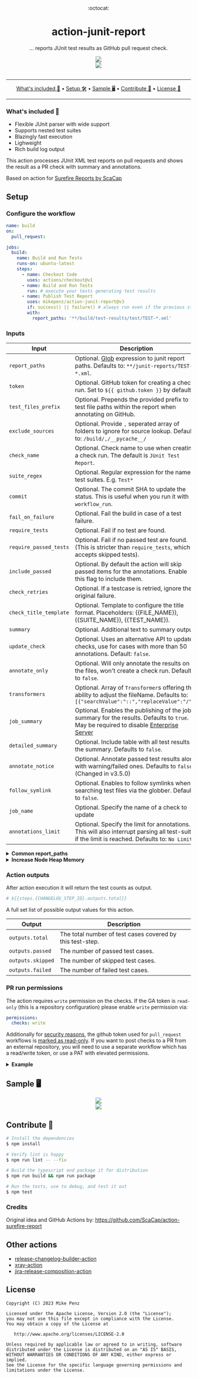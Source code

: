<div align="center">
  :octocat:
</div>
<h1 align="center">
  action-junit-report
</h1>

<p align="center">
    ... reports JUnit test results as GitHub pull request check.
</p>

<div align="center">
  <img src=".github/images/action.png"/>
</div>

<div align="center">
  <a href="https://github.com/mikepenz/action-junit-report">
		<img src="https://github.com/mikepenz/action-junit-report/workflows/CI/badge.svg"/>
	</a>
</div>
<br />

-------

<p align="center">
    <a href="#whats-included-">What's included 🚀</a> &bull;
    <a href="#setup">Setup 🛠️</a> &bull;
    <a href="#sample-%EF%B8%8F">Sample 🖥️</a> &bull;
    <a href="#contribute-">Contribute 🧬</a> &bull;
    <a href="#license">License 📓</a>
</p>

-------

### What's included 🚀

- Flexible JUnit parser with wide support
- Supports nested test suites
- Blazingly fast execution
- Lighweight
- Rich build log output

This action processes JUnit XML test reports on pull requests and shows the result as a PR check with summary and annotations.

Based on action for [Surefire Reports by ScaCap](https://github.com/ScaCap/action-surefire-report)

## Setup

### Configure the workflow

```yml
name: build
on:
  pull_request:

jobs:
  build:
    name: Build and Run Tests
    runs-on: ubuntu-latest
    steps:
      - name: Checkout Code
        uses: actions/checkout@v1
      - name: Build and Run Tests
        run: # execute your tests generating test results
      - name: Publish Test Report
        uses: mikepenz/action-junit-report@v3
        if: success() || failure() # always run even if the previous step fails
        with:
          report_paths: '**/build/test-results/test/TEST-*.xml'
```

### Inputs

| **Input**      | **Description**                                                                                                                                                       |
|----------------|-----------------------------------------------------------------------------------------------------------------------------------------------------------------------|
| `report_paths`    | Optional. [Glob](https://github.com/actions/toolkit/tree/master/packages/glob) expression to junit report paths. Defaults to: `**/junit-reports/TEST-*.xml`.   |
| `token`           | Optional. GitHub token for creating a check run. Set to `${{ github.token }}` by default.                                                                          |
| `test_files_prefix` | Optional. Prepends the provided prefix to test file paths within the report when annotating on GitHub.                                                           |
| `exclude_sources` | Optional. Provide `,` seperated array of folders to ignore for source lookup. Defaults to: `/build/,/__pycache__/`                                                 |
| `check_name`      | Optional. Check name to use when creating a check run. The default is `JUnit Test Report`.                                                                         |
| `suite_regex`     | Optional. Regular expression for the named test suites. E.g. `Test*`                                                                                               |
| `commit`          | Optional. The commit SHA to update the status. This is useful when you run it with `workflow_run`.                                                                 |
| `fail_on_failure` | Optional. Fail the build in case of a test failure.                                                                                                                |
| `require_tests`   | Optional. Fail if no test are found.                                                                                                                               |
| `require_passed_tests`   | Optional. Fail if no passed test are found. (This is stricter than `require_tests`, which accepts skipped tests).                                           |
| `include_passed`   | Optional. By default the action will skip passed items for the annotations. Enable this flag to include them.                                                                                                                               |
| `check_retries`         | Optional. If a testcase is retried, ignore the original failure.                                                                                             |
| `check_title_template`  | Optional. Template to configure the title format. Placeholders: {{FILE_NAME}}, {{SUITE_NAME}}, {{TEST_NAME}}.                                                |
| `summary`         | Optional. Additional text to summary output                                                                                                                        |
| `update_check`    | Optional. Uses an alternative API to update checks, use for cases with more than 50 annotations. Default: `false`.                                                                  |
| `annotate_only`   | Optional. Will only annotate the results on the files, won't create a check run. Defaults to `false`.                                                                                  |
| `transformers`    | Optional. Array of `Transformer`s offering the ability to adjust the fileName. Defaults to: `[{"searchValue":"::","replaceValue":"/"}]`                            |
| `job_summary`     | Optional. Enables the publishing of the job summary for the results. Defaults to `true`. May be required to disable [Enterprise Server](https://github.com/mikepenz/action-junit-report/issues/637)                           |
| `detailed_summary`    | Optional. Include table with all test results in the summary. Defaults to `false`.                            |
| `annotate_notice`    | Optional. Annotate passed test results along with warning/failed ones. Defaults to `false`. (Changed in v3.5.0)                           |
| `follow_symlink`    | Optional. Enables to follow symlinks when searching test files via the globber. Defaults to `false`.                           |
| `job_name`        | Optional. Specify the name of a check to update                                                                                                                    |
| `annotations_limit` | Optional. Specify the limit for annotations. This will also interrupt parsing all test-suites if the limit is reached. Defaults to: `No Limit`.                                              |

<details><summary><b>Common report_paths</b></summary>
<p>

- Surefire: 
`**/target/surefire-reports/TEST-*.xml`
- sbt:
`**/target/test-reports/*.xml`

</p>
</details>

<details><summary><b>Increase Node Heap Memory</b></summary>
<p>

If you encounter an out-of-memory from Node, such as

```
FATAL ERROR: Ineffective mark-compacts near heap limit Allocation failed - JavaScript heap out of memory
```

you can increase the memory allocation by setting an environment variable

```yaml
- name: Publish Test Report
  uses: mikepenz/action-junit-report@v3
  env:
    NODE_OPTIONS: "--max_old_space_size=4096"
  if: success() || failure() # always run even if the previous step fails
  with:
    report_paths: '**/build/test-results/test/TEST-*.xml'
```

</p>
</details>

### Action outputs

After action execution it will return the test counts as output.

```yml
# ${{steps.{CHANGELOG_STEP_ID}.outputs.total}}
```

A full set list of possible output values for this action.

| **Output**            | **Description**                                                                        |
|-----------------------|----------------------------------------------------------------------------------------|
| `outputs.total`       | The total number of test cases covered by this test-step.                              |
| `outputs.passed`      | The number of passed test cases.                                                       |
| `outputs.skipped`     | The number of skipped test cases.                                                      |
| `outputs.failed`      | The number of failed test cases.                                                       |

### PR run permissions

The action requires `write` permission on the checks. If the GA token is `read-only` (this is a repository configuration) please enable `write` permission via:

```yml
permissions:
  checks: write
```

Additionally for [security reasons], the github token used for `pull_request` workflows is [marked as read-only].
If you want to post checks to a PR from an external repository, you will need to use a separate workflow
which has a read/write token, or use a PAT with elevated permissions. 

[security reasons]: https://securitylab.github.com/research/github-actions-preventing-pwn-requests/
[marked as read-only]: https://docs.github.com/en/actions/security-guides/automatic-token-authentication#permissions-for-the-github_token

<details><summary><b>Example</b></summary>
<p>

```yml
name: build
on:
  pull_request:

jobs:
  build:
    name: Build and Run Tests
    runs-on: ubuntu-latest
    steps:
      - name: Checkout Code
        uses: actions/checkout@v3
      - name: Build and Run Tests
        run: # execute your tests generating test results
      - name: Upload Test Report
        uses: actions/upload-artifact@v3
        if: always() # always run even if the previous step fails
        with:
          name: junit-test-results
          path: '**/build/test-results/test/TEST-*.xml'
          retention-days: 1

---
name: report
on:
  workflow_run:
    workflows: [build]
    types: [completed]
    
permissions:
  checks: write

jobs:
  checks:
    runs-on: ubuntu-latest
    steps:
      - name: Download Test Report
        uses: dawidd6/action-download-artifact@v2
        with:
          name: junit-test-results
          workflow: ${{ github.event.workflow.id }}
          run_id: ${{ github.event.workflow_run.id }}
      - name: Publish Test Report
        uses: mikepenz/action-junit-report@v3
        with:
          commit: ${{github.event.workflow_run.head_sha}}
          report_paths: '**/build/test-results/test/TEST-*.xml'
```

This will securely post the check results from the privileged workflow onto the PR's checks report. 

</p>
</details>

## Sample 🖥️

<div align="center">
  <img src=".github/images/annotated.png"/>
</div>

<div align="center">
  <img src=".github/images/annotations.png"/>
</div>

## Contribute 🧬

```bash
# Install the dependencies  
$ npm install

# Verify lint is happy
$ npm run lint -- --fix

# Build the typescript and package it for distribution
$ npm run build && npm run package

# Run the tests, use to debug, and test it out
$ npm test
```

### Credits

Original idea and GitHub Actions by: https://github.com/ScaCap/action-surefire-report

## Other actions

- [release-changelog-builder-action](https://github.com/mikepenz/release-changelog-builder-action)
- [xray-action](https://github.com/mikepenz/xray-action/)
- [jira-release-composition-action](https://github.com/mikepenz/jira-release-composite-action)

## License

    Copyright (C) 2023 Mike Penz

    Licensed under the Apache License, Version 2.0 (the "License");
    you may not use this file except in compliance with the License.
    You may obtain a copy of the License at

       http://www.apache.org/licenses/LICENSE-2.0

    Unless required by applicable law or agreed to in writing, software
    distributed under the License is distributed on an "AS IS" BASIS,
    WITHOUT WARRANTIES OR CONDITIONS OF ANY KIND, either express or implied.
    See the License for the specific language governing permissions and
    limitations under the License.
